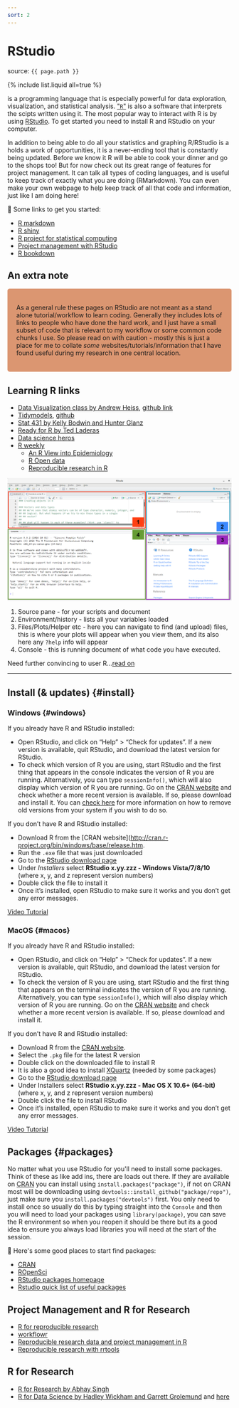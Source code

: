 ```yaml
---
sort: 2
---
```


# RStudio

source: `{{ page.path }}`

{% include list.liquid all=true %}


<i class="fab fa-r-project"></i> is a programming language that is especially powerful for data exploration, visualization, and statistical analysis. ["`R`"](http://www.r-project.org/) is also a software that interprets the scipts written using it. The most popular way to interact with R is by using [RStudio](http://www.rstudio.com/). To get started you need to install R and RStudio on your computer.

In addition to being able to do all your statistics and graphing R/RStudio is a holds a work of opportunities, it is a never-ending tool that is constantly being updated. Before we know it R will be able to cook your dinner and go to the shops too! But for now check out its great range of features for project management. It can talk all types of coding languages, and is useful to keep track of exactly what you are doing (RMarkdown). You can even make your own webpage to help keep track of all that code and information, just like I am doing here!

:link: Some links to get you started:

- [R markdown](https://rmarkdown.rstudio.com/lesson-1.html)
- [R shiny](https://shiny.rstudio.com/)
- [R project for statistical computing](https://www.r-project.org/)
- [Project management with RStudio](https://swcarpentry.github.io/r-novice-gapminder/02-project-intro/)
- [R bookdown](https://bookdown.org/)

## An extra note

<style>
div.blue { background-color:#db9671; border-radius: 5px; padding: 20px;}
</style>
<div class = "blue">

As a general rule these pages on RStudio are not meant as a stand alone tutorial/workflow to learn coding.
Generally they includes lots of links to people who have done the hard work, and I just have a small subset of code that is relevant to my workflow or some common code chunks I use.
So please read on with caution - mostly this is just a place for me to collate *some* websites/tutorials/information that I have found useful during my research in one central location.
</div>

## Learning R links

* [Data Visualization class by Andrew Heiss](https://datavizm20.classes.andrewheiss.com/), [github link](https://github.com/andrewheiss/datavizm20.classes.andrewheiss.com)
* [Tidymodels](https://www.tidymodels.org/), [github](https://github.com/tidymodels/tidymodels.org)
* [Stat 431 by Kelly Bodwin and Hunter Glanz](https://cal-poly-advanced-r.github.io/STAT-431/)
* [Ready  for R by Ted Laderas](https://ready4r.netlify.app/)
* [Data science heros](https://livebook.datascienceheroes.com/)
* [R weekly](https://rweekly.org/)
    - [An R View into Epidemiology](https://rviews.rstudio.com/2020/05/20/some-r-resources-for-epidemiology/)
    - [R Open data](https://ropensci.org/blog/2020/05/19/covid-19-open-data/)
    - [Reproducible research in R](https://annakrystalli.me/rrresearchACCE20/)


![*RStudio interface*](../images/rstudio.png)


1. Source pane - for your scripts and document
2. Environment/history - lists all your variables loaded
3. Files/Plots/Helper etc - here you can navigate to find (and upload) files, this is where your plots will appear when you view them, and its also here any `?help` info will appear
4. Console - this is running document of what code you have executed.

Need further convincing to user R...[read on](https://datacarpentry.org/R-ecology-lesson/00-before-we-start.html)

***

## Install (& updates) {#install}


### Windows {#windows}

If you already have R and RStudio installed:

* Open RStudio, and click on “Help” > “Check for updates”. If a new version is available, quit RStudio, and download the latest version for RStudio.
* To check which version of R you are using, start RStudio and the first thing that appears in the console indicates the version of R you are running. Alternatively, you can type `sessionInfo()`, which will also display which version of R you are running. Go on the [CRAN website](https://cran.r-project.org/bin/windows/base/) and check whether a more recent version is available. If so, please download and install it. You can [check here](https://cran.r-project.org/bin/windows/base/rw-FAQ.html#How-do-I-UNinstall-R_003f) for more information on how to remove old versions from your system if you wish to do so.

If you don’t have R and RStudio installed:

* Download R from the [CRAN website](http://cran.r-project.org/bin/windows/base/release.htm.
* Run the `.exe` file that was just downloaded
* Go to the [RStudio download page](https://www.rstudio.com/products/rstudio/download/#download)
* Under *Installers* select **RStudio x.yy.zzz - Windows Vista/7/8/10** (where x, y, and z represent version numbers)
* Double click the file to install it
* Once it’s installed, open RStudio to make sure it works and you don’t get any error messages.

[Video Tutorial](https://www.youtube.com/watch?v=q0PjTAylwoU)

### MacOS {#macos} 

If you already have R and RStudio installed:

* Open RStudio, and click on “Help” > “Check for updates”. If a new version is available, quit RStudio, and download the latest version for RStudio.
* To check the version of R you are using, start RStudio and the first thing that appears on the terminal indicates the version of R you are running. Alternatively, you can type `sessionInfo()`, which will also display which version of R you are running. Go on the [CRAN website](https://cran.r-project.org/bin/macosx/) and check whether a more recent version is available. If so, please download and install it.

If you don’t have R and RStudio installed:

* Download R from the [CRAN website](http://cran.r-project.org/bin/macosx/).
* Select the `.pkg` file for the latest R version
* Double click on the downloaded file to install R
* It is also a good idea to install [XQuartz](https://www.xquartz.org/) (needed by some packages)
* Go to the [RStudio download page](https://www.rstudio.com/products/rstudio/download/#download)
* Under Installers select **RStudio x.yy.zzz - Mac OS X 10.6+ (64-bit)** (where x, y, and z represent version numbers)
* Double click the file to install RStudio
* Once it’s installed, open RStudio to make sure it works and you don’t get any error messages.

[Video Tutorial](https://www.youtube.com/watch?v=5-ly3kyxwEg)

## Packages {#packages}

No matter what you use RStudio for you'll need to install some packages. Think of these as like add ins, there are loads out there. If they are available on [CRAN](https://cran.r-project.org/web/packages/available_packages_by_name.html) you can install using `install.packages("package")`, if not on CRAN most will be downloading using `devtools::install_github("package/repo")`, just make sure you `install.packages("devtools")` first. You only need to install once so usually do this by typing straight into the `Console` and then you will need to load your packages using `library(package)`, you can save the R environment so when you reopen it should be there but its a good idea to ensure you always load libraries you will need at the start of the session.

:link: Here's some good places to start find packages:

* [CRAN](https://cran.r-project.org/web/packages/available_packages_by_name.html)
* [ROpenSci](https://ropensci.org/packages/)
* [RStudio packages homepage](https://rstudio.com/products/rpackages/)
* [Rstudio quick list of useful packages](https://support.rstudio.com/hc/en-us/articles/201057987-Quick-list-of-useful-R-packages)

## Project Management and R for Research


* [R for reproducible research](https://annakrystalli.me/rrresearch/)
* [workflowr](https://jdblischak.github.io/workflowr/)
* [Reproducible research data and project management in R](https://annakrystalli.me/rrresearchACCE20/)
* [Reproducible research with rrtools](https://annakrystalli.me/rrtools-repro-research/index.html)

## R for Research

* [R for Research by Abhay Singh](https://singh1985.github.io/RforResearch/)
* [R for Data Science by Hadley Wickham and Garrett Grolemund](https://r4ds.had.co.nz/) and [here](http://www.rforresearch.com/r-for-research-the-course)
